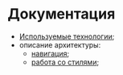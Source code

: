 # Документация

- [Используемые технологии](./technologies.md);
- описание архитектуры:
  - [навигация](./navigation.md);
  - [работа со стилями](./styling.md);
